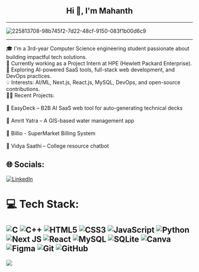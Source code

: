<h2 align="center">Hi 👋, I'm Mahanth</h2>

---

![225813708-98b745f2-7d22-48cf-9150-083f1b00d6c9](<img width="800" height="600" alt="image" src="https://github.com/user-attachments/assets/83749bb3-fb76-41ee-8a97-735fdffe3497" />
)


---

🎓 I'm a 3rd-year Computer Science engineering student passionate about building impactful tech solutions.<br>💼 Currently working as a Project Intern at HPE (Hewlett Packard Enterprise).<br>🚀 Exploring AI-powered SaaS tools, full-stack web development, and DevOps practices.<br>💡 Interests: AI/ML, Next.js, React.js, MySQL, DevOps, and open-source contributions.<br>👨‍💻 Recent Projects:<br><br>🔹 EasyDeck – B2B AI SaaS web tool for auto-generating technical decks<br><br>🔹 Amrit Yatra – A GIS-based water management app<br><br>🔹 Billio - SuperMarket Billing System<br><br>🔹 Vidya Saathi – College resource chatbot<br>

## 🌐 Socials:
[![LinkedIn](https://img.shields.io/badge/LinkedIn-%230077B5.svg?logo=linkedin&logoColor=white)]((https://www.linkedin.com/in/mahanth-k-s-73b696254/)) 

# 💻 Tech Stack:
![C](https://img.shields.io/badge/c-%2300599C.svg?style=for-the-badge&logo=c&logoColor=white) ![C++](https://img.shields.io/badge/c++-%2300599C.svg?style=for-the-badge&logo=c%2B%2B&logoColor=white) ![HTML5](https://img.shields.io/badge/html5-%23E34F26.svg?style=for-the-badge&logo=html5&logoColor=white) ![CSS3](https://img.shields.io/badge/css3-%231572B6.svg?style=for-the-badge&logo=css3&logoColor=white) ![JavaScript](https://img.shields.io/badge/javascript-%23323330.svg?style=for-the-badge&logo=javascript&logoColor=%23F7DF1E) ![Python](https://img.shields.io/badge/python-3670A0?style=for-the-badge&logo=python&logoColor=ffdd54) ![Next JS](https://img.shields.io/badge/Next-black?style=for-the-badge&logo=next.js&logoColor=white) ![React](https://img.shields.io/badge/react-%2320232a.svg?style=for-the-badge&logo=react&logoColor=%2361DAFB) ![MySQL](https://img.shields.io/badge/mysql-4479A1.svg?style=for-the-badge&logo=mysql&logoColor=white) ![SQLite](https://img.shields.io/badge/sqlite-%2307405e.svg?style=for-the-badge&logo=sqlite&logoColor=white) ![Canva](https://img.shields.io/badge/Canva-%2300C4CC.svg?style=for-the-badge&logo=Canva&logoColor=white) ![Figma](https://img.shields.io/badge/figma-%23F24E1E.svg?style=for-the-badge&logo=figma&logoColor=white) ![Git](https://img.shields.io/badge/git-%23F05033.svg?style=for-the-badge&logo=git&logoColor=white) ![GitHub](https://img.shields.io/badge/github-%23121011.svg?style=for-the-badge&logo=github&logoColor=white)
---
[![](https://visitcount.itsvg.in/api?id=mahi0331&icon=0&color=0)](https://visitcount.itsvg.in)

<!-- Proudly created with GPRM ( https://gprm.itsvg.in ) -->
